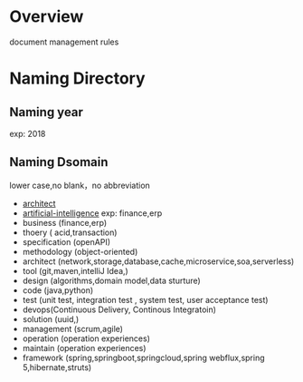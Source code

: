 # Overview

  document management rules

# Naming Directory

## Naming year
    
   exp: 2018
        
## Naming Dsomain
    
   lower case,no blank，no abbreviation
        
   - [architect](architect/architect.md)
   - [artificial-intelligence](artificial-intelligence/artificial-intelligence.md)
     exp: finance,erp
   - business (finance,erp)
   - thoery ( acid,transaction)
   - specification (openAPI)
   - methodology (object-oriented)
   - architect (network,storage,database,cache,microservice,soa,serverless)
   - tool (git,maven,intelliJ Idea,)
   - design (algorithms,domain model,data sturture)
   - code (java,python)
   - test (unit test, integration test , system test, user acceptance test)
   - devops(Continuous Delivery, Continous Integratoin)
   - solution (uuid,)
   - management (scrum,agile)
   - operation (operation experiences)
   - maintain (operation experiences)
   - framework (spring,springboot,springcloud,spring webflux,spring 5,hibernate,struts)
    
    